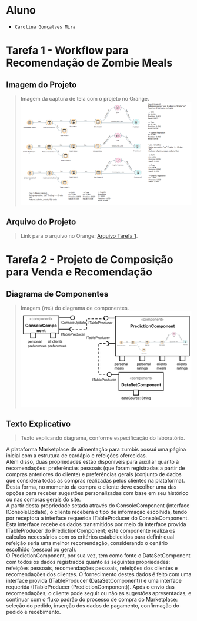 # Aluno
* `Carolina Gonçalves Mira`

# Tarefa 1 - Workflow para Recomendação de Zombie Meals

## Imagem do Projeto
> Imagem da captura de tela com o projeto no Orange.
![Workflow Orange](images/carolina-zombie-meals-pred.png)

## Arquivo do Projeto
> Link para o arquivo no Orange: [Arquivo Tarefa 1](https://github.com/carolinamira/component2learn/blob/master/labs/2021/01-data-flow/solucoes/carolinamira/orange/carolina-zombie-meals.ows).

# Tarefa 2 - Projeto de Composição para Venda e Recomendação

## Diagrama de Componentes

> Imagem (`PNG`) do diagrama de componentes.
![Diagrama Venda](images/carolina-diagrama-componentes.png)

## Texto Explicativo

> Texto explicando diagrama, conforme especificação do laboratório.

A plataforma Marketplace de alimentação para zumbis possui uma página inicial com a estrutura de cardápio e refeições oferecidas.\
Além disso, duas propriedades estão disponíveis para auxiliar quanto à recomendações: preferências pessoais (que foram registradas a partir 
de compras anteriores do cliente) e preferências gerais (conjunto de dados que considera todas as compras realizadas pelos clientes na plataforma). 
Desta forma, no momento da compra o cliente deve escolher uma das opções para receber sugestões personalizadas com base em seu histórico ou nas compras gerais do site.\
A partir desta propriedade setada através do ConsoleComponent (interface IConsoleUpdate), o cliente receberá o tipo de informação escolhida, tendo por receptora 
a interface requerida ITableProducer do ConsoleComponent. 
Esta interface recebe os dados transmitidos por meio da interface provida ITableProducer do PredictionComponent; este componente realiza os cálculos necessários com os critérios
estabelecidos para definir qual refeição seria uma melhor recomendação, considerando o cenário escolhido (pessoal ou geral).\
O PredictionComponent, por sua vez, tem como fonte o DataSetComponent com todos os dados registrados quanto às seguintes propriedades: refeições pessoais, recomendações pessoais, 
refeições dos clientes e recomendações dos clientes. O fornecimento destes dados é feito com uma interface provida (ITableProducer (DataSetComponent)) e uma interface requerida 
(ITableProducer (PredictionComponent)). 
Após o envio das recomendações, o cliente pode seguir ou não as sugestões apresentadas, e continuar com o fluxo padrão do processo de compra do Marketplace: seleção do pedido, 
inserção dos dados de pagamento, confirmação do pedido e recebimento.


